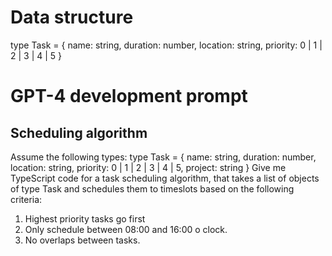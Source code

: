 # Data structure
type Task = {
  name: string,
  duration: number,
  location: string,
  priority: 0 | 1 | 2 | 3 | 4 | 5
}

# GPT-4 development prompt

## Scheduling algorithm
Assume the following types:
type Task = {
  name: string,
  duration: number,
  location: string,
  priority: 0 | 1 | 2 | 3 | 4 | 5,
  project: string
}
Give me TypeScript code for a task scheduling algorithm, that takes a list of objects of type Task and schedules them to timeslots based on the following criteria:
1. Highest priority tasks go first
2. Only schedule between 08:00 and 16:00 o clock.
3. No overlaps between tasks.

